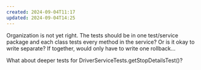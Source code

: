 ```yaml
---
created: 2024-09-04T11:17
updated: 2024-09-04T14:25
---
```

Organization is not yet right. The tests should be in one test/service package  and each class tests every method in the service? Or is it okay to write separate? If together, would only have to write one rollback... 

What about deeper tests for DriverServiceTests.getStopDetailsTest()? 

